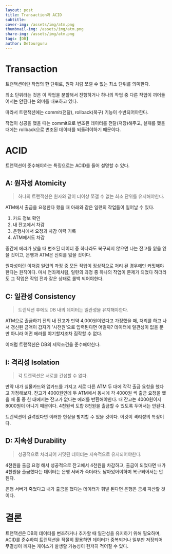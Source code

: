 ```yaml
---
layout: post
title: Transaction과 ACID
subtitle: 
cover-img: /assets/img/atm.png
thumbnail-img: /assets/img/atm.png
share-img: /assets/img/atm.png
tags: [DB]
author: Detourguru
---
```


# Transaction
트랜잭션이란 작업의 한 단위로, 원자 처럼 쪼갤 수 없는 최소 단위를 의미한다. 

최소 단위라는 것은 이 작업을 분할해서 진행하거나 하나의 작업 중 다른 작업이 끼어들어서는 안된다는 의미를 내포하고 있다.

따라서 트랜잭션에는 commit(전달), rollback(복구) 기능이 수반되어야한다.

작업이 성공을 했을 때는 commit으로 변조된 데이터를 전달(저장)해주고, 실패를 했을 때에는 rollback으로 변조된 데이터를 되돌려야하기 때문이다.

# ACID
트랜잭션이 준수해야하는 특징으로는 ACID를 들어 설명할 수 있다.

## A: 원자성 Atomicity
> 하나의 트랜잭션은 원자와 같이 더이상 쪼갤 수 없는 최소 단위를 유지해야한다.

ATM에서 출금을 요청한다 했을 때 아래와 같은 일련의 작업들이 일어날 수 있다.
1. 카드 정보 확인
2. 내 잔고에서 차감
3. 은행사에서 요청과 차감 이력 기록
4. ATM에서도 차감

중간에 에러가 났을 때 변조된 데이터 중 하나라도 복구되지 않으면 나는 잔고를 잃을 잃을 것이고, 은행과 ATM은 신뢰를 잃을 것이다.

원자성이란 이처럼 일련의 과정 중 모든 작업이 정상적으로 처리 된 경우에만 커밋해야한다는 원칙이다. 마치 연좌제처럼, 일련의 과정 중 하나의 작업이 문제가 되었다 하더라도 그 작업은 작업 전과 같은 상태로 롤백 되어야한다.

## C: 일관성 Consistency
> 트랜잭션 후에도 DB 내의 데이터는 일관성을 유지해야한다.

ATM으로 출금하기 전의 내 잔고가 만약 4,000원이었다고 가정했을 때, 처리를 하고 나서 갱신된 금액이 갑자기 '사천원'으로 입력된다면 어떨까?
데이터에 일관성이 없을 뿐만 아니라 어떤 에러를 야기할지조차 짐작할 수 없다.

이처럼 트랜잭션은 DB의 제약조건을 준수해야한다.

## I: 격리성 Isolation
> 각 트랜잭션은 서로를 간섭할 수 없다.

만약 내가 실물카드와 앱카드를 가지고 서로 다른 ATM 두 대에 각각 출금 요청을 했다고 가정해보자.
잔고가 4000원인데 두 ATM에서 동시에 각 4000원 씩 출금 요청을 했을 때 둘 중 한 대에서는 잔고가 없다는 에러를 반환해야한다. 내 잔고는 4000원이지 8000원이 아니기 때문이다. 4천원씩 도합 8천원을 출금할 수 있도록 두어서는 안된다.

트랜잭션이 걸려있다면 이러한 현상을 방지할 수 있을 것이다. 이것이 격리성의 특징이다.

## D: 지속성 Durability
> 성공적으로 처리되어 커밋된 데이터는 지속적으로 유지되어야한다.

4천원을 출금 요청 해서 성공적으로 잔고에서 4천원을 차감하고, 출금이 되었다면 내가 4천원을 출금했다는 데이터는 은행 서버가 죽더라도 남아있어야하며 복구되어서는 안된다.

은행 서버가 죽었다고 내가 출금을 했다는 데이터가 휘발 된다면 은행은 금새 파산할 것이다.


# 결론
트랜잭션은 DB의 데이터를 변조하거나 추가할 때 일관성을 유지하기 위해 필요하며,
ACID를 준수하여 트랜잭션을 적절히 활용하면 데이터가 중복되거나 일부만 저장되어 무결성이 깨지는 케이스가 발생할 가능성이 현저히 적어질 수 있다.
